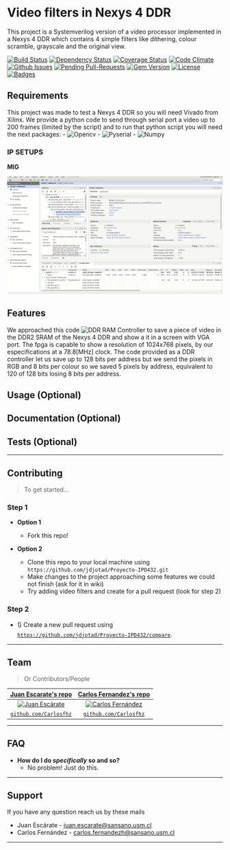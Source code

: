 # Video filters in Nexys 4 DDR
This project is a Systemverilog version of a video processor implemented in a Nexys 4 DDR which contains 4 simple filters like dithering, colour scramble, grayscale and the original view. 


[![Build Status](http://img.shields.io/travis/badges/badgerbadgerbadger.svg?style=flat-square)](https://travis-ci.org/badges/badgerbadgerbadger) [![Dependency Status](http://img.shields.io/gemnasium/badges/badgerbadgerbadger.svg?style=flat-square)](https://gemnasium.com/badges/badgerbadgerbadger) [![Coverage Status](http://img.shields.io/coveralls/badges/badgerbadgerbadger.svg?style=flat-square)](https://coveralls.io/r/badges/badgerbadgerbadger) [![Code Climate](http://img.shields.io/codeclimate/github/badges/badgerbadgerbadger.svg?style=flat-square)](https://codeclimate.com/github/badges/badgerbadgerbadger) [![Github Issues](http://githubbadges.herokuapp.com/badges/badgerbadgerbadger/issues.svg?style=flat-square)](https://github.com/jdjotad/Proyecto-IPD432/issues) [![Pending Pull-Requests](http://githubbadges.herokuapp.com/badges/badgerbadgerbadger/pulls.svg?style=flat-square)](https://github.com/jdjotad/Proyecto-IPD432/pulls) [![Gem Version](http://img.shields.io/gem/v/badgerbadgerbadger.svg?style=flat-square)](https://rubygems.org/gems/badgerbadgerbadger) [![License](http://img.shields.io/:license-mit-blue.svg?style=flat-square)](http://badges.mit-license.org) [![Badges](http://img.shields.io/:badges-9/9-ff6799.svg?style=flat-square)](https://github.com/badges/badgerbadgerbadger)


## Requirements
This project was made to test a Nexys 4 DDR so you will need Vivado from Xilinx. We provide a python code to send through serial port a video up to 200 frames (limited by the script) and to run that python script you will need the next packages:
    - ![Opencv](https://pypi.org/project/opencv-python/)
    - ![Pyserial](https://github.com/pyserial/pyserial)
    - ![Numpy](https://pypi.org/project/numpy/#description)

### IP SETUPS

**MIG**

![Recordit GIF](https://github.com/jdjotad/Proyecto-IPD432/blob/master/video_mig.gif)


## Features
We approached this code ![DDR RAM Controller](https://github.com/alonsorb/ddr-ram-controller-mig) to save a piece of video in the DDR2 SRAM of the Nexys 4 DDR and show a it in a screen with VGA port. The fpga is capable to show a resolution of 1024x768 pixels, by our especifications at a 78.8[MHz] clock. 
The code provided as a DDR controller let us save up to 128 bits per address but we send the pixels in RGB and 8 bits per colour so we saved 5 pixels by address, equivalent to 120 of 128 bits losing 8 bits per address.
## Usage (Optional)
## Documentation (Optional)
## Tests (Optional)

---

## Contributing

> To get started...

### Step 1

- **Option 1**
    - Fork this repo!

- **Option 2**
    - Clone this repo to your local machine using `https://github.com/jdjotad/Proyecto-IPD432.git`
    - Make changes to the project approaching some features we could not finish (ask for it in wiki)
    - Try adding video filters and create for a pull request (look for step 2)
    

### Step 2

- 🔃 Create a new pull request using <a href="https://github.com/jdjotad/Proyecto-IPD432/compare" target="_blank">`https://github.com/jdjotad/Proyecto-IPD432/compare`</a>.

---

## Team

> Or Contributors/People

| <a href="https://github.com/jdjotad" target="_blank">**Juan Escarate's repo**</a> | <a href="https://github.com/Carlosfhz" target="_blank">**Carlos Fernandez's repo**</a> | 
| :---: |:---:|
| [![Juan Escárate](https://github.com/github.png?size=40)](https://github.com/jdjotad)    | [![Carlos Fernández](https://github.com/github.png?size=40)](https://github.com/Carlosfhz) |
| <a href="https://github.com/Carlosfhz" target="_blank">`github.com/Carlosfhz`</a> | <a href="https://github.com/Carlosfhz" target="_blank">`github.com/Carlosfhz`</a> |


---

## FAQ

- **How do I do *specifically* so and so?**
    - No problem! Just do this.

---

## Support

If you have any question reach us by these mails

- Juan Escárate - juan.escarate@sansano.usm.cl
- Carlos Fernández - carlos.fernandezh@sansano.usm.cl

---
